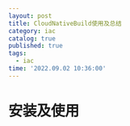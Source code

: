 ```yaml
---
layout: post
title: CloudNativeBuild使用及总结 
category: iac 
catalog: true
published: true
tags:
  - iac 
time: '2022.09.02 10:36:00'
---
```

# 安装及使用
